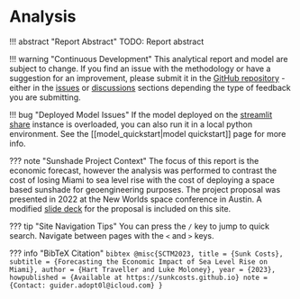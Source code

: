 <style>

.md-sidebar--secondary .md-sidebar__scrollwrap {
    display: none !important;
}

</style>

# Analysis

!!! abstract "Report Abstract"
    TODO: Report abstract

!!! warning "Continuous Development"
    This analytical report and model are subject to change. If you find an issue with the methodology or have a suggestion for an improvement, please submit it in the [GitHub repository]() - either in the [issues]() or [discussions]() sections depending the type of feedback you are submitting.

!!! bug "Deployed Model Issues"
    If the model deployed on the [streamlit share](https://docs.streamlit.io/streamlit-community-cloud/share-your-app) instance is overloaded, you can also run it in a local python environment. See the [[model_quickstart|model quickstart]] page for more info.

??? note "Sunshade Project Context"
    The focus of this report is the economic forecast, however the analysis was performed to contrast the cost of losing Miami to sea level rise with the cost of deploying a space based sunshade for geoengineering purposes. The project proposal was presented in 2022 at the New Worlds space conference in Austin. A modified [slide deck](../file/internal/document.slides.earthshade.pdf) for the proposal is included on this site.

??? tip "Site Navigation Tips"
    You can press the `/` key to jump to quick search. Navigate between pages with the `<` and `>` keys.

??? info "BibTeX Citation"
    ```bibtex
    @misc{SCTM2023,
        title = {Sunk Costs},
        subtitle = {Forecasting the Economic Impact of Sea Level Rise on Miami},
        author = {Hart Traveller and Luke Moloney},
        year = {2023},
        howpublished = {Available at https://sunkcosts.github.io}
        note = {Contact: guider.adopt0l@icloud.com}
    }
    ```
